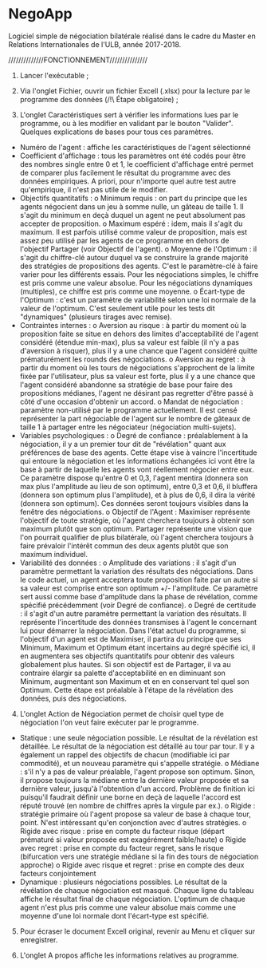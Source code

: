 # NegoApp
Logiciel simple de négociation bilatérale réalisé dans le cadre du Master en Relations Internationales de l'ULB, année 2017-2018.

//////////////FONCTIONNEMENT///////////////

1) Lancer l'exécutable ;

2) Via l'onglet Fichier, ouvrir un fichier Excell (.xlsx) pour la lecture par le programme des données (/!\ Étape obligatoire) ;

3) L'onglet Caractéristiques sert à vérifier les informations lues par le programme, ou à les modifier en validant par le bouton "Valider".
Quelques explications de bases pour tous ces paramètres.

- Numéro de l'agent : affiche les caractéristiques de l'agent sélectionné
- Coefficient d'affichage : tous les paramètres ont été codés pour être des nombres single entre 0 et 1, le coefficient d'affichage entré permet de comparer plus facilement le résultat du programme avec des données empiriques. A priori, pour n'importe quel autre test autre qu'empirique, il n'est pas utile de le modifier.
- Objectifs quantitatifs :
        o Minimum requis : on part du principe que les agents négocient dans un jeu à somme nulle, un gâteau de taille 1. Il s'agit du minimum en deçà duquel un agent ne peut absolument pas accepter de proposition.
        o Maximum espéré : idem, mais il s'agit du maximum. Il est parfois utilisé comme valeur de proposition, mais est assez peu utilisé par les agents de ce programme en dehors de l'objectif Partager (voir Objectif de l'agent).
        o Moyenne de l'Optimum : il s'agit du chiffre-clé autour duquel va se construire la grande majorité des stratégies de propositions des agents. C'est le paramètre-clé à faire varier pour les différents essais. Pour les négociations simples, le chiffre est pris comme une valeur absolue. Pour les négociations dynamiques (multiples), ce chiffre est pris comme une moyenne.
        o Écart-type de l'Optimum : c'est un paramètre de variabilité selon une loi normale de la valeur de l'optimum. C'est seulement utile pour les tests dit "dynamiques" (plusieurs tirages avec remise).
- Contraintes internes :
        o Aversion au risque : à partir du moment où la proposition faite se situe en dehors des limites d'acceptabilité de l'agent considéré (étendue min-max), plus sa valeur est faible (il n'y a pas d'aversion à risquer), plus il y a une chance que l'agent considéré quitte prématurément les rounds des négociations.
        o Aversion au regret : à partir du moment où les tours de négociations s'approchent de la limite fixée par l'utilisateur, plus sa valeur est forte, plus il y a une chance que l'agent considéré abandonne sa stratégie de base pour faire des propositions médianes, l'agent ne désirant pas regretter d'être passé à côté d'une occasion d'obtenir un accord.
        o Mandat de négociation : paramètre non-utilisé par le programme actuellement. Il est censé représenter la part négociable de l'agent sur le nombre de gâteaux de taille 1 à partager entre les négociateur (négociation multi-sujets).
- Variables psychologiques :
        o Degré de confiance : préalablement à la négociation, il y a un premier tour dit de "révélation" quant aux préférences de base des agents. Cette étape vise à vaincre l'incertitude qui entoure la négociation et les informations échangées ici vont être la base à partir de laquelle les agents vont réellement négocier entre eux. Ce paramètre dispose qu'entre 0 et 0,3, l'agent mentira (donnera son max plus l'amplitude au lieu de son optimum), entre 0,3 et 0,6, il bluffera (donnera son optimum plus l'amplitude), et à plus de 0,6, il dira la vérité (donnera son optimum). Ces données seront toujours visibles dans la fenêtre des négociations.
        o Objectif de l'Agent : Maximiser représente l'objectif de toute stratégie, où l'agent cherchera toujours à obtenir son maximum plutôt que son optimum. Partager représente une vision que l'on pourrait qualifier de plus bilatérale, où l'agent cherchera toujours à faire prévaloir l'intérêt commun des deux agents plutôt que son maximum individuel.
- Variabilité des données :
        o Amplitude des variations : il s'agit d'un paramètre permettant la variation des résultats des négociations. Dans le code actuel, un agent acceptera toute proposition faite par un autre si sa valeur est comprise entre son optimum +/- l'amplitude. Ce paramètre sert aussi comme base d'amplitude dans la phase de révélation, comme spécifié précédemment (voir Degré de confiance).
        o Degré de certitude : il s'agit d'un autre paramètre permettant la variation des résultats. Il représente l'incertitude des données transmises à l'agent le concernant lui pour démarrer la négociation. Dans l'état actuel du programme, si l'objectif d'un agent est de Maximiser, il partira du principe que ses Minimum, Maximum et Optimum étant incertains au degré spécifié ici, il en augmentera ses objectifs quantitatifs pour obtenir des valeurs globalement plus hautes. Si son objectif est de Partager, il va au contraire élargir sa palette d'acceptabilité en en diminuant son Minimum, augmentant son Maximum et en en conservant tel quel son Optimum. Cette étape est préalable à l'étape de la révélation des données, puis des négociations.

4) L'onglet Action de Négociation permet de choisir quel type de négociation l'on veut faire exécuter par le programme.

- Statique : une seule négociation possible. Le résultat de la révélation est détaillée. Le résultat de la négociation est détaillé au tour par tour. Il y a également un rappel des objectifs de chacun (modifiable ici par commodité), et un nouveau paramètre qui s'appelle stratégie.
        o Médiane : s'il n'y a pas de valeur préalable, l'agent propose son optimum. Sinon, il propose toujours la médiane entre la dernière valeur proposée et sa dernière valeur, jusqu'à l'obtention d'un accord. Problème de finition ici puisqu'il faudrait définir une borne en deçà de laquelle l'accord est réputé trouvé (en nombre de chiffres après la virgule par ex.).
        o Rigide : stratégie primaire où l'agent propose sa valeur de base à chaque tour, point. N'est intéressant qu'en conjonction avec d'autres stratégies.
        o Rigide avec risque : prise en compte du facteur risque (départ prématuré si valeur proposée est exagérément faible/haute)
        o Rigide avec regret : prise en compte du facteur regret, sans le risque (bifurcation vers une stratégie médiane si la fin des tours de négociation approche)
        o Rigide avec risque et regret : prise en compte des deux facteurs conjointement
- Dynamique : plusieurs négociations possibles. Le résultat de la révélation de chaque négociation est masqué. Chaque ligne du tableau affiche le résultat final de chaque négociation. L'optimum de chaque agent n'est plus pris comme une valeur absolue mais comme une moyenne d'une loi normale dont l'écart-type est spécifié.

5) Pour écraser le document Excell original, revenir au Menu et cliquer sur enregistrer.

6) L'onglet A propos affiche les informations relatives au programme. 
